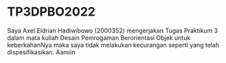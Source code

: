 # TP3DPBO2022
Saya Axel Eldrian Hadiwibowo (2000352) mengerjakan Tugas Praktikum 3 dalam mata kuliah Desain Pemrogaman Berorientasi Objek untuk keberkahanNya maka saya tidak melakukan kecurangan seperti yang telah dispesifikasikan. Aamiin
